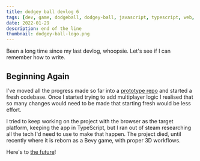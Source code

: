 ```yaml
---
title: dodgey ball devlog 6
tags: [dev, game, dodgeball, dodgey-ball, javascript, typescript, web, input]
date: 2022-01-29
description: end of the line
thumbnail: dodgey-ball-logo.png
---
```


Been a long time since my last devlog, whoopsie. Let's see if I can remember how to write.

## Beginning Again

I've moved all the progress made so far into a [prototype repo](https://github.com/bytemunch/dodgey-ball-prototype) and started a fresh codebase. Once I started trying to add multiplayer logic I realised that so many changes would need to be made that starting fresh would be less effort.

I tried to keep working on the project with the browser as the target platform, keeping the app in TypeScript, but I ran out of steam researching all the tech I'd need to use to make that happen. The project died, until recently where it is reborn as a Bevy game, with proper 3D workflows.

Here's to [the future](/blog/tags/temp-new-dodgeball-game-name)!